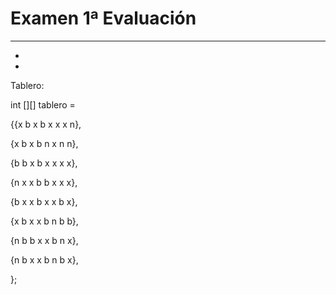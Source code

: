 # Examen 1ª Evaluación

---

* 
* 












Tablero:

int [][] tablero = 

{{x b x b x x x n},

{x b x b n x n n},

{b b x b x x x x},

{n x x b b x x x},

{b x x b x x b x},

{x b x x b n b b},

{n b b x x b n x},

{n b x x b n b x},

};



